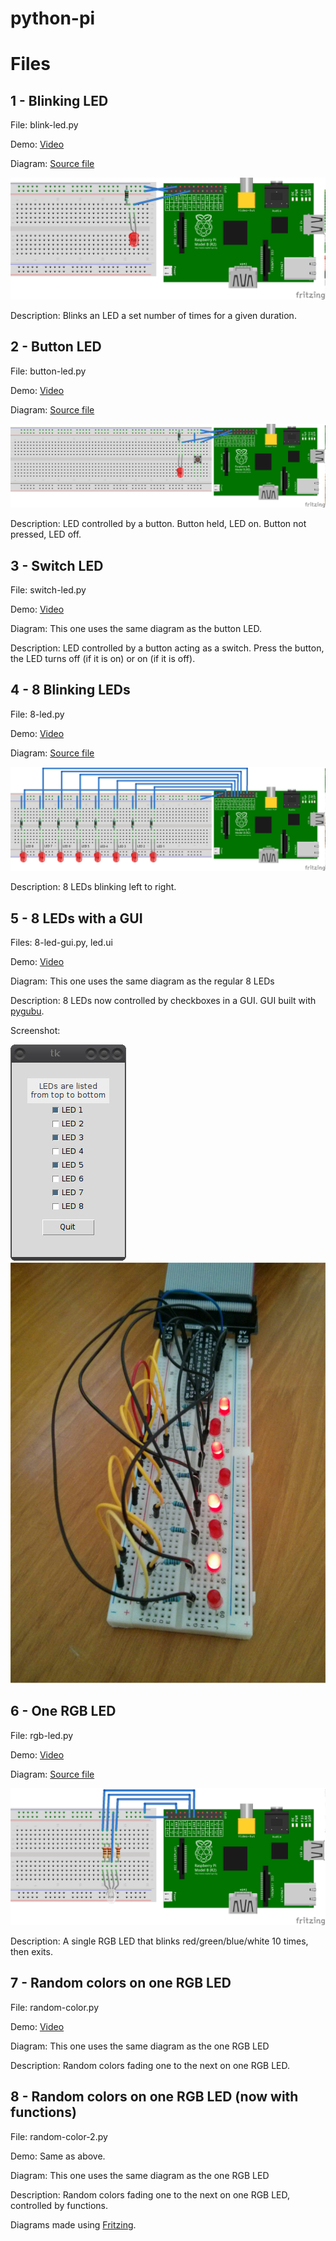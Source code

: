 # python-pi

# Files

## 1 - Blinking LED

File:  blink-led.py

Demo:  [Video](http://youtu.be/VDpIjwQILoo)

Diagram:  [Source file](https://github.com/natalie-/python-pi/blob/master/breadboard/1-led.fzz)

![Diagram](https://github.com/natalie-/python-pi/blob/master/breadboard/1-led.png)

Description:  Blinks an LED a set number of times for a given duration.

## 2 - Button LED

File:  button-led.py

Demo:  [Video](http://youtu.be/SKfqJffWsVQ)

Diagram:  [Source file](https://github.com/natalie-/python-pi/blob/master/breadboard/1-button-led.fzz)

![Diagram](https://github.com/natalie-/python-pi/blob/master/breadboard/1-button-led.png)

Description:  LED controlled by a button.  Button held, LED on.  Button not pressed, LED off.

## 3 - Switch LED

File:  switch-led.py

Demo:  [Video](http://youtu.be/brnC-m0cb90)

Diagram:  This one uses the same diagram as the button LED.

Description:  LED controlled by a button acting as a switch.  Press the button, the LED turns off (if it is on) or on (if it is off).

## 4 - 8 Blinking LEDs

File:  8-led.py

Demo:  [Video](http://youtu.be/EhjjGvgzfOs)

Diagram:  [Source file](https://github.com/natalie-/python-pi/blob/master/breadboard/8-led.fzz)

![Diagram](https://github.com/natalie-/python-pi/blob/master/breadboard/8-led.png)

Description:  8 LEDs blinking left to right.

## 5 - 8 LEDs with a GUI

Files:  8-led-gui.py, led.ui

Demo:  [Video](https://www.youtube.com/watch?v=dQXv1FyIoSA)

Diagram:  This one uses the same diagram as the regular 8 LEDs

Description:  8 LEDs now controlled by checkboxes in a GUI.  GUI built with [pygubu](https://github.com/alejandroautalan/pygubu).

Screenshot:

![GUI](https://github.com/natalie-/python-pi/blob/master/screenshots/GUI.jpg "GUI screenshot")     ![Picture of breadboard](https://github.com/natalie-/python-pi/blob/master/screenshots/breadboard.jpg "Picture of breadboard")

## 6 - One RGB LED

File:  rgb-led.py

Demo:  [Video](https://www.youtube.com/watch?v=CdU0b_Pm4rE)

Diagram:  [Source file](https://github.com/natalie-/python-pi/blob/master/breadboard/rgb-led.fzz)

![Diagram](https://github.com/natalie-/python-pi/blob/master/breadboard/rgb-led.png)

Description:  A single RGB LED that blinks red/green/blue/white 10 times, then exits.

## 7 - Random colors on one RGB LED

File:  random-color.py

Demo:  [Video](https://www.youtube.com/watch?v=09hB7dvITEk)

Diagram:  This one uses the same diagram as the one RGB LED

Description:  Random colors fading one to the next on one RGB LED.

## 8 - Random colors on one RGB LED (now with functions)

File:  random-color-2.py

Demo:  Same as above.

Diagram:  This one uses the same diagram as the one RGB LED

Description:  Random colors fading one to the next on one RGB LED, controlled by functions.

Diagrams made using [Fritzing](http://fritzing.org/download/).
